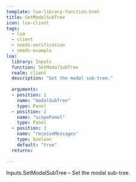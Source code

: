 ```yaml
---
template: lua-library-function.html
title: SetModalSubTree
icon: lua-client
tags:
  - lua
  - client
  - needs-verification
  - needs-example
lua:
  library: Inputs
  function: SetModalSubTree
  realm: client
  description: "Set the modal sub-tree."
  
  arguments:
  - position: 1
    name: "modalSubTree"
    type: Panel
  - position: 2
    name: "scopePanel"
    type: Panel
  - position: 3
    name: "receiveMessages"
    type: boolean
    default: "true"
  returns:
    
---
```


<div class="lua__search__keywords">
Inputs.SetModalSubTree &#x2013; Set the modal sub-tree.
</div>
